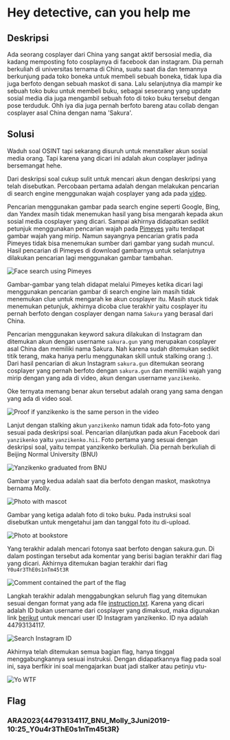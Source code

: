 # Hey detective, can you help me

## Deskripsi
Ada seorang cosplayer dari China yang sangat aktif bersosial media, dia kadang memposting foto cosplaynya di facebook dan instagram. Dia pernah berkuliah di universitas ternama di China, suatu saat dia dan temannya berkunjung pada toko boneka untuk membeli sebuah boneka, tidak lupa dia juga berfoto dengan sebuah maskot di sana. Lalu selanjutnya dia mampir ke sebuah toko buku untuk membeli buku, sebagai seseorang yang update sosial media dia juga mengambil sebuah foto di toko buku tersebut dengan pose terduduk. Ohh iya dia juga pernah berfoto bareng atau collab dengan cosplayer asal China dengan nama 'Sakura'.

## Solusi
Waduh soal OSINT tapi sekarang disuruh untuk menstalker akun sosial media orang. Tapi karena yang dicari ini adalah akun cosplayer jadinya bersemangat hehe.

Dari deskripsi soal cukup sulit untuk mencari akun dengan deskripsi yang telah disebutkan. Percobaan pertama adalah dengan melakukan pencarian di search engine menggunakan wajah cosplayer yang ada pada [video](./Challenge/Sheiscute.mp4).

Pencarian menggunakan gambar pada search engine seperti Google, Bing, dan Yandex masih tidak menemukan hasil yang bisa mengarah kepada akun sosial media cosplayer yang dicari. Sampai akhirnya didapatkan sedikit petunjuk menggunakan pencarian wajah pada [Pimeyes](https://pimeyes.com) yaitu terdapat gambar wajah yang mirip. Namun sayangnya pencarian gratis pada Pimeyes tidak bisa menemukan sumber dari gambar yang sudah muncul. Hasil pencarian di Pimeyes di download gambarnya untuk selanjutnya dilakukan pencarian lagi menggunakan gambar tambahan.

![Face search using Pimeyes](./pimeyes_search_result.jpeg)

Gambar-gambar yang telah didapat melalui Pimeyes ketika dicari lagi menggunakan pencarian gambar di search engine lain masih tidak menemukan clue untuk mengarah ke akun cosplayer itu. Masih stuck tidak menemukan petunjuk, akhirnya dicoba clue terakhir yaitu cosplayer itu pernah berfoto dengan cosplayer dengan nama `Sakura` yang berasal dari China.

Pencarian menggunakan keyword sakura dilakukan di Instagram dan ditemukan akun dengan username `sakura.gun` yang merupakan cosplayer asal China dan memiliki nama Sakura. Nah karena sudah ditemukan sedikit titik terang, maka hanya perlu menggunakan skill untuk stalking orang :). Dari hasil pencarian di akun Instagram `sakura.gun` ditemukan seorang cosplayer yang pernah berfoto dengan `sakura.gun` dan memiliki wajah yang mirip dengan yang ada di video, akun dengan username `yanzikenko`.

Oke ternyata memang benar akun tersebut adalah orang yang sama dengan yang ada di video soal.

![Proof if yanzikenko is the same person in the video](./yanzikenko.jpeg)

Lanjut dengan stalking akun `yanzikenko` namun tidak ada foto-foto yang sesuai pada deskripsi soal. Pencarian dilanjutkan pada akun Facebook dari `yanzikenko` yaitu `yanzikenko.hii`. Foto pertama yang sesuai dengan deskripsi soal, yaitu tempat yanzikenko berkuliah. Dia pernah berkuliah di Beijing Normal University (BNU)

![Yanzikenko graduated from BNU](./yanzikenko_graduated_from_her_university.jpg)

Gambar yang kedua adalah saat dia berfoto dengan maskot, maskotnya bernama Molly.

![Photo with mascot](./photo_with_molly.jpg)

Gambar yang ketiga adalah foto di toko buku. Pada instruksi soal disebutkan untuk mengetahui jam dan tanggal foto itu di-upload.

![Photo at bookstore](./photo_at_bookstore.png)

Yang terakhir adalah mencari fotonya saat berfoto dengan sakura.gun. Di dalam postingan tersebut ada komentar yang berisi bagian terakhir dari flag yang dicari. Akhirnya ditemukan bagian terakhir dari flag `Y0u4r3ThE0s1nTm45t3R`

![Comment contained the part of the flag](./comment_with_flag_inside.png)

Langkah terakhir adalah menggabungkan seluruh flag yang ditemukan sesuai dengan format yang ada file [instruction.txt](./Challenge/instruction.txt). Karena yang dicari adalah ID bukan username dari cosplayer yang dimaksud, maka digunakan link [berikut](https://commentpicker.com/instagram-user-id.php) untuk mencari user ID Instagram yanzikenko. ID nya adalah 44793134117.

![Search Instagram ID](./search_insta_id.png)

Akhirnya telah ditemukan semua bagian flag, hanya tinggal menggabungkannya sesuai instruksi.
Dengan didapatkannya flag pada soal ini, saya berfikir ini soal mengajarkan buat jadi stalker atau petinju vtu-

![Yo WTF](./MoonaYoWTF.png)

## Flag
### ARA2023{44793134117_BNU_Molly_3Juni2019-10:25_Y0u4r3ThE0s1nTm45t3R}

